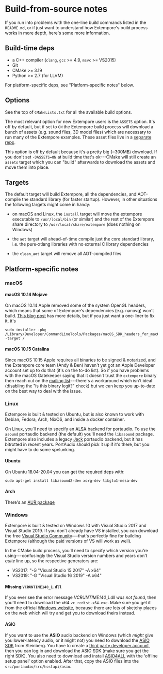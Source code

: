 # Build-from-source notes

If you run into problems with the one-line build commands listed in the
`README.md`, or if just want to understand how Extempore's build process works
in more depth, here's some more information.

## Build-time deps

- a C++ compiler (`clang`, `gcc` >= 4.9, `msvc` >= VS2015)
- Git
- CMake >= 3.19
- Python >= 2.7 (for LLVM)

For platform-specific deps, see "Platform-specific notes" below.

## Options

See the top of `CMakeLists.txt` for all the available build options.

The most relevant option for new Extempore users is the `ASSETS` option. It's
off by default, but if set to `ON` the Extempore build process will download a
bunch of assets (e.g. sound files, 3D model files) which are necessary to run
many of the Extempore examples. These asset files live in a [separate
repo](https://github.com/extemporelang/extempore-assets).

This option is off by default because it's a pretty big (~300MB) download. If
you don't set `-DASSETS=ON` at build time that's ok---CMake will still create an
`assets` target which you can "build" afterwards to download the assets and move
them into place.

## Targets

The default target will build Extempore, all the dependencies, and AOT-compile
the standard library (for faster startup). However, in other situations the
following targets might come in handy:

- on macOS and Linux, the `install` target will move the extempore executable to
  `/usr/local/bin` (or similar) and the rest of the Extempore share directory to
  `/usr/local/share/extempore` (does nothing on Windows)

- the `aot` target will ahead-of-time compile just the core standard library,
  i.e. the pure-xtlang libraries with no external C library dependencies

- the `clean_aot` target will remove all AOT-compiled files

## Platform-specific notes

### macOS

#### macOS 10.14 Mojave

On macOS 10.14 Apple removed some of the system OpenGL headers,
which means that some of Extempore's dependencies (e.g. nanovg) won't build.
[This blog
post](https://silvae86.github.io/sysadmin/mac/osx/mojave/beta/libxml2/2018/07/05/fixing-missing-headers-for-homebrew-in-mac-osx-mojave/)
has more details, but if you just want a one-liner to fix it, it's

    sudo installer -pkg /Library/Developer/CommandLineTools/Packages/macOS_SDK_headers_for_macOS_10.14.pkg -target /

#### macOS 10.15 Catalina

Since macOS 10.15 Apple requires all binaries to be signed & notarized, and the
Extempore core team (Andy & Ben) haven't yet got an Apple Developer account set
up to do that (it's on the to-do list). So if you have problems with the macOS
Gatekeeper saying that it doesn't trust the `extempore` binary then reach out on
the [mailing list](mailto:extemporelang@googlegroups.com)---there's a workaround
which isn't ideal (disabling the "is this binary legit?" check) but we can keep
you up-to-date on the best way to deal with the issue.

### Linux

Extempore is built & tested on Ubuntu, but is also known to work with Debian,
Fedora, Arch, NixOS, and inside a docker container.

On Linux, you'll need to specify an [ALSA](http://www.alsa-project.org/) backend
for portaudio. To use the `asound` portaudio backend (the default) you'll need
the `libasound` package. Extempore also includes a legacy
[Jack](http://www.jackaudio.org/) portaudio backend, but it has bitrotted in
recent years. PortAudio should pick it up if it's there, but you might have to
do some spelunking.

#### Ubuntu

On Ubuntu 18.04-20.04 you can get the required deps with:

    sudo apt-get install libasound2-dev xorg-dev libglu1-mesa-dev

#### Arch

There's an [AUR package](https://aur.archlinux.org/packages/extempore-git/)

### Windows

Extempore is built & tested on Windows 10 with Visual Studio 2017 and Visual
Studio 2019. If you don't already have VS installed, you can download the free
[Visual Studio
Community](https://www.visualstudio.com/en-us/products/visual-studio-community-vs.aspx)---that's
perfectly fine for building Extempore (although the paid versions of VS will
work as well).

In the CMake build process, you'll need to specify which version you're
using---confusingly the Visual Studio version numbers and years don't _quite_ line up, so
the respective generators are:

- VS2017: "-G "Visual Studio 15 2017" -A x64"
- VS2019: "-G "Visual Studio 16 2019" -A x64"

#### Missing `VCRUNTIME140_1.dll`

If you ever see the error message _VCRUNTIME140_1.dll was not found_, then
you'll need to download the x64 `vc_redist.x64.exe`. Make sure you get it from
the official [Windows
website](https://support.microsoft.com/en-au/help/2977003/the-latest-supported-visual-c-downloads),
because there are lots of sketchy places on the web which will try and get you
to download theirs instead.

#### ASIO

If you want to use the **ASIO** audio backend on Windows (which _might_ give you
lower-latency audio, or it might not) you need to download the [ASIO
SDK](http://www.steinberg.net/nc/en/company/developer/sdk_download_portal.html)
from Steinberg. You have to create a [third party developer
account](http://www.steinberg.net/nc/en/company/developer/sdk_download_portal/create_3rd_party_developer_account.html),
then you can log in and download the ASIO SDK (make sure you get the right SDK).
You also need to download and install [ASIO4ALL](http://www.asio4all.com/) with
the 'offline setup panel' option enabled. After that, copy the ASIO files into
the `src/portaudio/src/hostapi/asio`.
